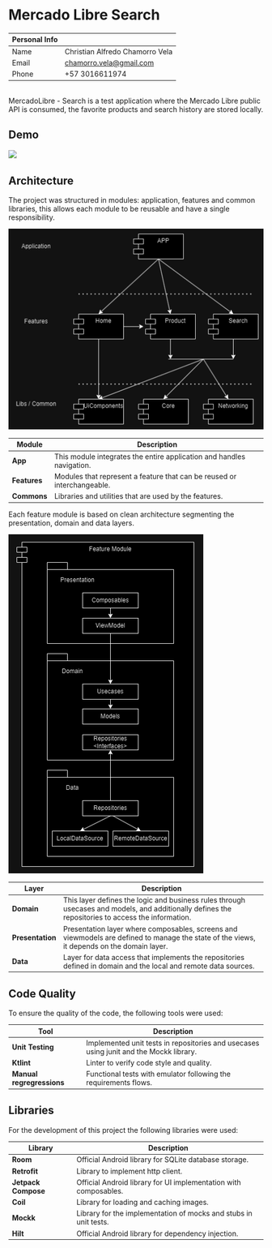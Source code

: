 # Mercado Libre Search

|   Personal Info    |                                 |
|-------|---------------------------------|
| Name  | Christian Alfredo Chamorro Vela |
| Email | chamorro.vela@gmail.com         |
| Phone | +57 3016611974                  |

<br>
MercadoLibre - Search is a test application where the Mercado Libre public API is consumed, the favorite products and search history are stored locally.

## Demo
<img src="Demo.gif" width="300">

## Architecture

The project was structured in modules: application, features and common libraries, this allows each module to be reusable and have a single responsibility.

![Structure](projectStructure.png)

|Module|Description|
|---|---|
|**App**|This module integrates the entire application and handles navigation.|
|**Features**|Modules that represent a feature that can be reused or interchangeable.|
|**Commons**|Libraries and utilities that are used by the features.|

Each feature module is based on clean architecture segmenting the presentation, domain and data layers.

![Architecture](FeatureArchitecture.png)

|Layer|Description|
|---|---|
|**Domain**|This layer defines the logic and business rules through usecases and models, and additionally defines the repositories to access the information.|
|**Presentation**|Presentation layer where composables, screens and viewmodels are defined to manage the state of the views, it depends on the domain layer.|
|**Data**|Layer for data access that implements the repositories defined in domain and the local and remote data sources.|

## Code Quality

To ensure the quality of the code, the following tools were used:

|Tool|Description|
|---|---|
|**Unit Testing**|Implemented unit tests in repositories and usecases using junit and the Mockk library.|
|**Ktlint**|Linter to verify code style and quality.|
|**Manual regregressions**|Functional tests with emulator following the requirements flows.|

## Libraries

For the development of this project the following libraries were used:

|Library|Description|
|---|---|
|**Room**|Official Android library for SQLite database storage.|
|**Retrofit**|Library to implement http client.|
|**Jetpack Compose**|Official Android library for UI implementation with composables.|
|**Coil**|Library for loading and caching images.|
|**Mockk**|Library for the implementation of mocks and stubs in unit tests.|
|**Hilt**|Official Android library for dependency injection.|